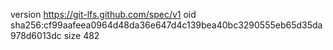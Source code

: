 version https://git-lfs.github.com/spec/v1
oid sha256:cf99aafeea0964d48da36e647d4c139bea40bc3290555eb65d35da978d6013dc
size 482
